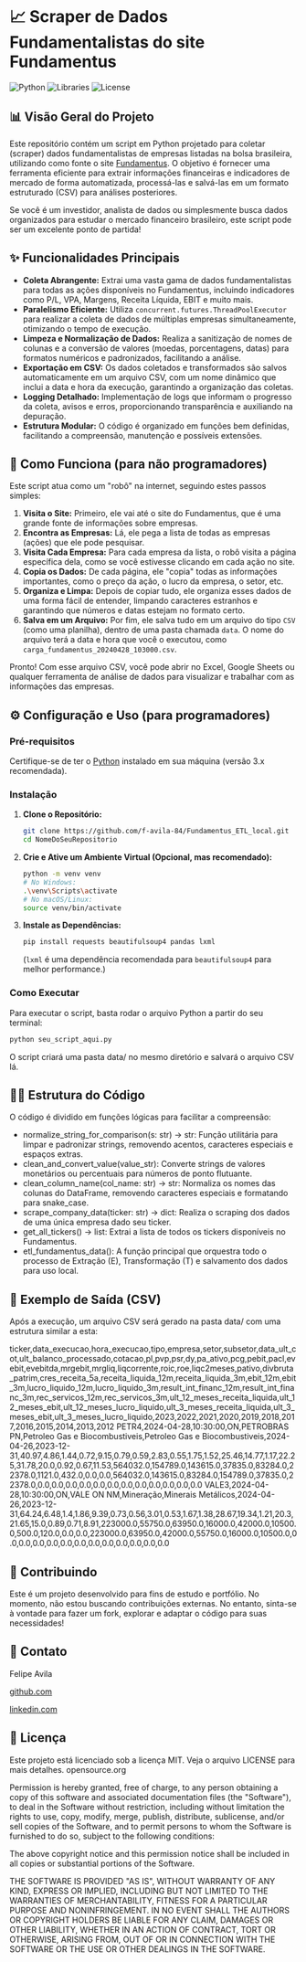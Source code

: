 # 📈 Scraper de Dados Fundamentalistas do site Fundamentus

![Python](https://img.shields.io/badge/Python-3.x-blue.svg)
![Libraries](https://img.shields.io/badge/Libraries-requests%2C%20beautifulsoup4%2C%20pandas-brightgreen.svg)
![License](https://img.shields.io/badge/License-MIT-yellow.svg)

## 📊 Visão Geral do Projeto

Este repositório contém um script em Python projetado para coletar (scraper) dados fundamentalistas de empresas listadas na bolsa brasileira, utilizando como fonte o site [Fundamentus](http://www.fundamentus.com.br/). O objetivo é fornecer uma ferramenta eficiente para extrair informações financeiras e indicadores de mercado de forma automatizada, processá-las e salvá-las em um formato estruturado (CSV) para análises posteriores.

Se você é um investidor, analista de dados ou simplesmente busca dados organizados para estudar o mercado financeiro brasileiro, este script pode ser um excelente ponto de partida!

## ✨ Funcionalidades Principais

*   **Coleta Abrangente:** Extrai uma vasta gama de dados fundamentalistas para todas as ações disponíveis no Fundamentus, incluindo indicadores como P/L, VPA, Margens, Receita Líquida, EBIT e muito mais.
*   **Paralelismo Eficiente:** Utiliza `concurrent.futures.ThreadPoolExecutor` para realizar a coleta de dados de múltiplas empresas simultaneamente, otimizando o tempo de execução.
*   **Limpeza e Normalização de Dados:** Realiza a sanitização de nomes de colunas e a conversão de valores (moedas, porcentagens, datas) para formatos numéricos e padronizados, facilitando a análise.
*   **Exportação em CSV:** Os dados coletados e transformados são salvos automaticamente em um arquivo CSV, com um nome dinâmico que inclui a data e hora da execução, garantindo a organização das coletas.
*   **Logging Detalhado:** Implementação de logs que informam o progresso da coleta, avisos e erros, proporcionando transparência e auxiliando na depuração.
*   **Estrutura Modular:** O código é organizado em funções bem definidas, facilitando a compreensão, manutenção e possíveis extensões.

## 🤖 Como Funciona (para não programadores)

Este script atua como um "robô" na internet, seguindo estes passos simples:

1.  **Visita o Site:** Primeiro, ele vai até o site do Fundamentus, que é uma grande fonte de informações sobre empresas.
2.  **Encontra as Empresas:** Lá, ele pega a lista de todas as empresas (ações) que ele pode pesquisar.
3.  **Visita Cada Empresa:** Para cada empresa da lista, o robô visita a página específica dela, como se você estivesse clicando em cada ação no site.
4.  **Copia os Dados:** De cada página, ele "copia" todas as informações importantes, como o preço da ação, o lucro da empresa, o setor, etc.
5.  **Organiza e Limpa:** Depois de copiar tudo, ele organiza esses dados de uma forma fácil de entender, limpando caracteres estranhos e garantindo que números e datas estejam no formato certo.
6.  **Salva em um Arquivo:** Por fim, ele salva tudo em um arquivo do tipo `CSV` (como uma planilha), dentro de uma pasta chamada `data`. O nome do arquivo terá a data e hora que você o executou, como `carga_fundamentus_20240428_103000.csv`.

Pronto! Com esse arquivo CSV, você pode abrir no Excel, Google Sheets ou qualquer ferramenta de análise de dados para visualizar e trabalhar com as informações das empresas.

## ⚙️ Configuração e Uso (para programadores)

### Pré-requisitos

Certifique-se de ter o [Python](https://www.python.org/downloads/) instalado em sua máquina (versão 3.x recomendada).

### Instalação

1.  **Clone o Repositório:**
    ```bash
    git clone https://github.com/f-avila-84/Fundamentus_ETL_local.git
    cd NomeDoSeuRepositorio
    ```
    
2.  **Crie e Ative um Ambiente Virtual (Opcional, mas recomendado):**
    ```bash
    python -m venv venv
    # No Windows:
    .\venv\Scripts\activate
    # No macOS/Linux:
    source venv/bin/activate
    ```

3.  **Instale as Dependências:**
    ```bash
    pip install requests beautifulsoup4 pandas lxml
    ```
    (`lxml` é uma dependência recomendada para `beautifulsoup4` para melhor performance.)

### Como Executar

Para executar o script, basta rodar o arquivo Python a partir do seu terminal:

```bash
python seu_script_aqui.py
```
O script criará uma pasta data/ no mesmo diretório e salvará o arquivo CSV lá.


## 👨‍💻 Estrutura do Código
O código é dividido em funções lógicas para facilitar a compreensão:

* normalize_string_for_comparison(s: str) -> str: Função utilitária para limpar e padronizar strings, removendo acentos, caracteres especiais e espaços extras.
* clean_and_convert_value(value_str): Converte strings de valores monetários ou percentuais para números de ponto flutuante.
* clean_column_name(col_name: str) -> str: Normaliza os nomes das colunas do DataFrame, removendo caracteres especiais e formatando para snake_case.
* scrape_company_data(ticker: str) -> dict: Realiza o scraping dos dados de uma única empresa dado seu ticker.
* get_all_tickers() -> list: Extrai a lista de todos os tickers disponíveis no Fundamentus.
* etl_fundamentus_data(): A função principal que orquestra todo o processo de Extração (E), Transformação (T) e salvamento dos dados para uso local.

## 📄 Exemplo de Saída (CSV)
Após a execução, um arquivo CSV será gerado na pasta data/ com uma estrutura similar a esta:

ticker,data_execucao,hora_execucao,tipo,empresa,setor,subsetor,data_ult_cot,ult_balanco_processado,cotacao,pl,pvp,psr,dy,pa_ativo,pcg,pebit,pacl,evebit,evebitda,mrgebit,mrgliq,liqcorrente,roic,roe,liqc2meses,pativo,divbruta_patrim,cres_receita_5a,receita_liquida_12m,receita_liquida_3m,ebit_12m,ebit_3m,lucro_liquido_12m,lucro_liquido_3m,result_int_financ_12m,result_int_financ_3m,rec_servicos_12m,rec_servicos_3m,ult_12_meses_receita_liquida,ult_12_meses_ebit,ult_12_meses_lucro_liquido,ult_3_meses_receita_liquida,ult_3_meses_ebit,ult_3_meses_lucro_liquido,2023,2022,2021,2020,2019,2018,2017,2016,2015,2014,2013,2012
PETR4,2024-04-28,10:30:00,ON,PETROBRAS PN,Petroleo Gas e Biocombustiveis,Petroleo Gas e Biocombustiveis,2024-04-26,2023-12-31,40.97,4.86,1.44,0.72,9.15,0.79,0.59,2.83,0.55,1.75,1.52,25.46,14.77,1.17,22.25,31.78,20.0,0.92,0.67,11.53,564032.0,154789.0,143615.0,37835.0,83284.0,22378.0,1121.0,432.0,0.0,0.0,564032.0,143615.0,83284.0,154789.0,37835.0,22378.0,0.0,0.0,0.0,0.0,0.0,0.0,0.0,0.0,0.0,0.0,0.0,0.0
VALE3,2024-04-28,10:30:00,ON,VALE ON NM,Mineração,Minerais Metálicos,2024-04-26,2023-12-31,64.24,6.48,1.4,1.86,9.39,0.73,0.56,3.01,0.53,1.67,1.38,28.67,19.34,1.21,20.3,21.65,15.0,0.89,0.71,8.91,223000.0,55750.0,63950.0,16000.0,42000.0,10500.0,500.0,120.0,0.0,0.0,223000.0,63950.0,42000.0,55750.0,16000.0,10500.0,0.0,0.0,0.0,0.0,0.0,0.0,0.0,0.0,0.0,0.0,0.0,0.0


## 🤝 Contribuindo
Este é um projeto desenvolvido para fins de estudo e portfólio. No momento, não estou buscando contribuições externas. No entanto, sinta-se à vontade para fazer um fork, explorar e adaptar o código para suas necessidades!


## 📧 Contato

Felipe Avila

[github.com](https://github.com/f-avila-84)

[linkedin.com](https://linkedin.com/in/avilafelipe)

## 📜 Licença
Este projeto está licenciado sob a licença MIT. Veja o arquivo LICENSE para mais detalhes.
opensource.org


Permission is hereby granted, free of charge, to any person obtaining a copy
of this software and associated documentation files (the "Software"), to deal
in the Software without restriction, including without limitation the rights
to use, copy, modify, merge, publish, distribute, sublicense, and/or sell
copies of the Software, and to permit persons to whom the Software is
furnished to do so, subject to the following conditions:

The above copyright notice and this permission notice shall be included in all
copies or substantial portions of the Software.

THE SOFTWARE IS PROVIDED "AS IS", WITHOUT WARRANTY OF ANY KIND, EXPRESS OR
IMPLIED, INCLUDING BUT NOT LIMITED TO THE WARRANTIES OF MERCHANTABILITY,
FITNESS FOR A PARTICULAR PURPOSE AND NONINFRINGEMENT. IN NO EVENT SHALL THE
AUTHORS OR COPYRIGHT HOLDERS BE LIABLE FOR ANY CLAIM, DAMAGES OR OTHER
LIABILITY, WHETHER IN AN ACTION OF CONTRACT, TORT OR OTHERWISE, ARISING FROM,
OUT OF OR IN CONNECTION WITH THE SOFTWARE OR THE USE OR OTHER DEALINGS IN THE
SOFTWARE.
